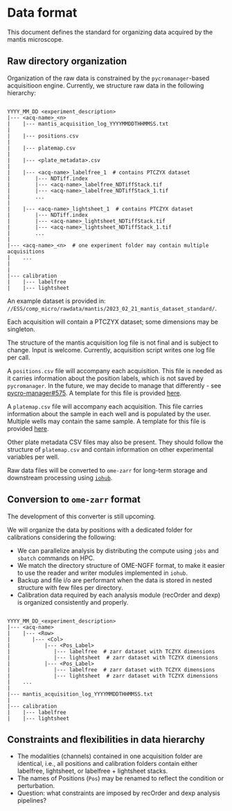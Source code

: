 
# Data format 

This document defines the standard for organizing data acquired by the mantis microscope.

## Raw directory organization 

Organization of the raw data is constrained by the `pycromanager`-based acquisitioon engine. Currently, we structure raw data in the following hierarchy:

```text

YYYY_MM_DD <experiment_description>
|--- <acq-name>_<n>
|    |--- mantis_acquisition_log_YYYYMMDDTHHMMSS.txt
|
|    |--- positions.csv
|
|    |--- platemap.csv
|
|    |--- <plate_metadata>.csv
|
|    |--- <acq-name>_labelfree_1  # contains PTCZYX dataset
|        |--- NDTiff.index
|        |--- <acq-name>_labelfree_NDTiffStack.tif
|        |--- <acq-name>_labelfree_NDTiffStack_1.tif
|        ...
|
|    |--- <acq-name>_lightsheet_1  # contains PTCZYX dataset
|        |--- NDTiff.index
|        |--- <acq-name>_lightsheet_NDTiffStack.tif
|        |--- <acq-name>_lightsheet_NDTiffStack_1.tif
|        ...
|
|--- <acq-name>_<n>  # one experiment folder may contain multiple acquisitions
|    ...
|
|
|--- calibration
|    |--- labelfree
|    |--- lightsheet

```

An example dataset is provided in: `//ESS/comp_micro/rawdata/mantis/2023_02_21_mantis_dataset_standard/`.

Each acquisition will contain a PTCZYX dataset; some dimensions may be singleton.

The structure of the mantis acquisition log file is not final and is subject to change. Input is welcome. Currently, acquisition script writes one log file per call.

A `positions.csv` file will accompany each acquisition. This file is needed as it carries information about the position labels, which is not saved by `pycromanager`. In the future, we may decide to manage that differently - see [pycro-manager#575](https://github.com/micro-manager/pycro-manager/issues/575). A template for this file is provided [here](positions.csv).

A `platemap.csv` file will accompany each acquisition. This file carries information about the sample in each well and is populated by the user. Multiple wells may contain the same sample. A template for this file is provided [here](platemap.csv).

Other plate metadata CSV files may also be present. They should follow the structure of `platemap.csv` and contain information on other experimental variables per well.

Raw data files will be converted to `ome-zarr` for long-term storage and downstream processing using [`iohub`](https://github.com/czbiohub/iohub).

## Conversion to `ome-zarr` format

The development of this converter is still upcoming.

We will organize the data by positions with a dedicated folder for calibrations considering the following:

* We can parallelize analysis by distributing the compute using `jobs` and `sbatch` commands on HPC.
* We match the directory structure of OME-NGFF format, to make it easier to use the reader and writer modules implemented in `iohub`.
* Backup and file i/o are performant when the data is stored in nested structure with few files per directory.
* Calibration data required by each analysis module (recOrder and dexp) is organized consistently and properly.

```text

YYYY_MM_DD_<experiment_description>
|--- <acq-name>
|    |--- <Row>
|       |--- <Col>
|           |--- <Pos_Label> 
|              |--- labelfree  # zarr dataset with TCZYX dimensions
|              |--- lightsheet  # zarr dataset with TCZYX dimensions
|           |--- <Pos_Label>  
|              |--- labelfree  # zarr dataset with TCZYX dimensions
|              |--- lightsheet  # zarr dataset with TCZYX dimensions
|    ...
|
|--- mantis_acquisition_log_YYYYMMDDTHHMMSS.txt
|
|--- calibration
|    |--- labelfree
|    |--- lightsheet

```

## Constraints and flexibilities in data hierarchy

* The modalities (channels) contained in one acquisition folder are identical, i.e., all positions and calibration folders contain either labelfree, lightsheet, or labelfree + lightsheet stacks.
* The names of Positions (`Pos`) may be renamed to reflect the condition or perturbation.
* Question: what constraints are imposed by recOrder and dexp analysis pipelines?